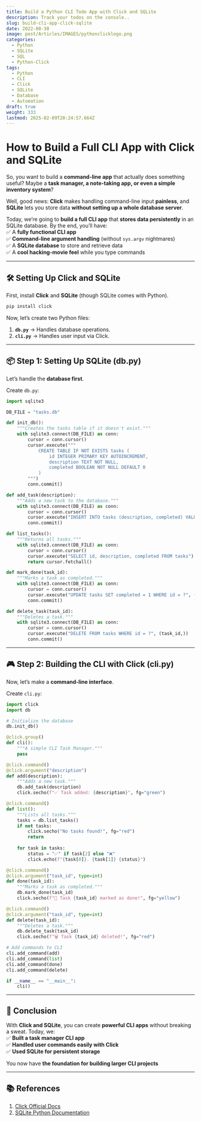```yaml
---
title: Build a Python CLI Todo App with Click and SQLite
description: Track your todos on the console..
slug: build-cli-app-click-sqlite
date: 2022-08-30
image: post/Articles/IMAGES/pythonclicklogo.png
categories:
  - Python
  - SQLite
  - SQL
  - Python-Click
tags:
  - Python
  - CLI
  - Click
  - SQLite
  - Database
  - Automation
draft: true
weight: 333
lastmod: 2025-02-09T20:24:57.664Z
---
```

# How to Build a Full CLI App with Click and SQLite

So, you want to build a **command-line app** that actually does something useful? Maybe a **task manager, a note-taking app, or even a simple inventory system**?

Well, good news: **Click** makes handling command-line input **painless**, and **SQLite** lets you store data **without setting up a whole database server**.

Today, we’re going to **build a full CLI app** that **stores data persistently** in an SQLite database. By the end, you’ll have:\
✅ A **fully functional CLI app**\
✅ **Command-line argument handling** (without `sys.argv` nightmares)\
✅ A **SQLite database** to store and retrieve data\
✅ A **cool hacking-movie feel** while you type commands

***

## 🛠 Setting Up Click and SQLite

First, install **Click** and **SQLite** (though SQLite comes with Python).

```sh
pip install click
```

Now, let’s create two Python files:

1. **`db.py`** → Handles database operations.
2. **`cli.py`** → Handles user input via Click.

***

## 📦 Step 1: Setting Up SQLite (db.py)

Let’s handle the **database first**.

Create `db.py`:

```python
import sqlite3

DB_FILE = "tasks.db"

def init_db():
    """Creates the tasks table if it doesn't exist."""
    with sqlite3.connect(DB_FILE) as conn:
        cursor = conn.cursor()
        cursor.execute("""
            CREATE TABLE IF NOT EXISTS tasks (
                id INTEGER PRIMARY KEY AUTOINCREMENT,
                description TEXT NOT NULL,
                completed BOOLEAN NOT NULL DEFAULT 0
            )
        """)
        conn.commit()

def add_task(description):
    """Adds a new task to the database."""
    with sqlite3.connect(DB_FILE) as conn:
        cursor = conn.cursor()
        cursor.execute("INSERT INTO tasks (description, completed) VALUES (?, 0)", (description,))
        conn.commit()

def list_tasks():
    """Returns all tasks."""
    with sqlite3.connect(DB_FILE) as conn:
        cursor = conn.cursor()
        cursor.execute("SELECT id, description, completed FROM tasks")
        return cursor.fetchall()

def mark_done(task_id):
    """Marks a task as completed."""
    with sqlite3.connect(DB_FILE) as conn:
        cursor = conn.cursor()
        cursor.execute("UPDATE tasks SET completed = 1 WHERE id = ?", (task_id,))
        conn.commit()

def delete_task(task_id):
    """Deletes a task."""
    with sqlite3.connect(DB_FILE) as conn:
        cursor = conn.cursor()
        cursor.execute("DELETE FROM tasks WHERE id = ?", (task_id,))
        conn.commit()
```

***

## 🎮 Step 2: Building the CLI with Click (cli.py)

Now, let’s make a **command-line interface**.

Create `cli.py`:

```python
import click
import db

# Initialize the database
db.init_db()

@click.group()
def cli():
    """A simple CLI Task Manager."""
    pass

@click.command()
@click.argument("description")
def add(description):
    """Adds a new task."""
    db.add_task(description)
    click.secho(f"✅ Task added: {description}", fg="green")

@click.command()
def list():
    """Lists all tasks."""
    tasks = db.list_tasks()
    if not tasks:
        click.secho("No tasks found!", fg="red")
        return
    
    for task in tasks:
        status = "✅" if task[2] else "❌"
        click.echo(f"{task[0]}. {task[1]} {status}")

@click.command()
@click.argument("task_id", type=int)
def done(task_id):
    """Marks a task as completed."""
    db.mark_done(task_id)
    click.secho(f"🎉 Task {task_id} marked as done!", fg="yellow")

@click.command()
@click.argument("task_id", type=int)
def delete(task_id):
    """Deletes a task."""
    db.delete_task(task_id)
    click.secho(f"🗑️ Task {task_id} deleted!", fg="red")

# Add commands to CLI
cli.add_command(add)
cli.add_command(list)
cli.add_command(done)
cli.add_command(delete)

if __name__ == "__main__":
    cli()
```

***

## 🚀 Conclusion

With **Click and SQLite**, you can create **powerful CLI apps** without breaking a sweat. Today, we:\
✅ **Built a task manager CLI app**\
✅ **Handled user commands easily with Click**\
✅ **Used SQLite for persistent storage**

You now have **the foundation for building larger CLI projects**

<!-- 

---

## 💡 Ideas for Future Articles

- **"Adding User Authentication to a CLI App"**  
- **"How to Encrypt an SQLite Database"**  
- **"Building a CLI Note-Taking App with Click"**  
-->

***

## 📚 References

1. [Click Official Docs](https://click.palletsprojects.com/)
2. [SQLite Python Documentation](https://docs.python.org/3/library/sqlite3.html)
